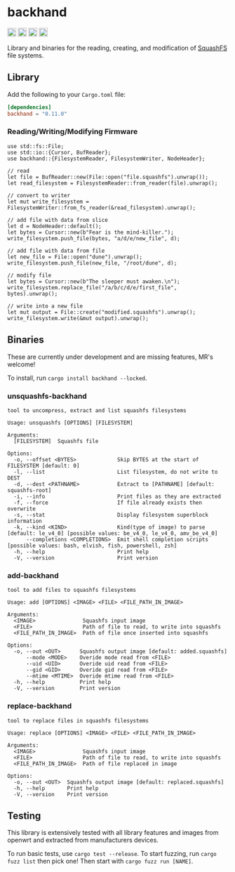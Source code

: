 backhand
===============================

[<img alt="github" src="https://img.shields.io/badge/github-wcampbell0x2a/backhand-8da0cb?style=for-the-badge&labelColor=555555&logo=github" height="20">](https://github.com/wcampbell0x2a/backhand)
[<img alt="crates.io" src="https://img.shields.io/crates/v/backhand.svg?style=for-the-badge&color=fc8d62&logo=rust" height="20">](https://crates.io/crates/backhand)
[<img alt="docs.rs" src="https://img.shields.io/badge/docs.rs-backhand-66c2a5?style=for-the-badge&labelColor=555555&logo=docs.rs" height="20">](https://docs.rs/backhand)
[<img alt="build status" src="https://img.shields.io/github/actions/workflow/status/wcampbell0x2a/backhand/main.yml?branch=master&style=for-the-badge" height="20">](https://github.com/wcampbell0x2a/backhand/actions?query=branch%3Amaster)

Library and binaries for the reading, creating, and modification
of [SquashFS](https://en.wikipedia.org/wiki/SquashFS) file systems.

## Library
Add the following to your `Cargo.toml` file:
```toml
[dependencies]
backhand = "0.11.0"
```
### Reading/Writing/Modifying Firmware
```rust,no_run
use std::fs::File;
use std::io::{Cursor, BufReader};
use backhand::{FilesystemReader, FilesystemWriter, NodeHeader};

// read
let file = BufReader::new(File::open("file.squashfs").unwrap());
let read_filesystem = FilesystemReader::from_reader(file).unwrap();

// convert to writer
let mut write_filesystem = FilesystemWriter::from_fs_reader(&read_filesystem).unwrap();

// add file with data from slice
let d = NodeHeader::default();
let bytes = Cursor::new(b"Fear is the mind-killer.");
write_filesystem.push_file(bytes, "a/d/e/new_file", d);

// add file with data from file
let new_file = File::open("dune").unwrap();
write_filesystem.push_file(new_file, "/root/dune", d);

// modify file
let bytes = Cursor::new(b"The sleeper must awaken.\n");
write_filesystem.replace_file("/a/b/c/d/e/first_file", bytes).unwrap();

// write into a new file
let mut output = File::create("modified.squashfs").unwrap();
write_filesystem.write(&mut output).unwrap();
```

## Binaries
These are currently under development and are missing features, MR's welcome!

To install, run `cargo install backhand --locked`.

### unsquashfs-backhand
```no_test
tool to uncompress, extract and list squashfs filesystems

Usage: unsquashfs [OPTIONS] [FILESYSTEM]

Arguments:
  [FILESYSTEM]  Squashfs file

Options:
  -o, --offset <BYTES>             Skip BYTES at the start of FILESYSTEM [default: 0]
  -l, --list                       List filesystem, do not write to DEST
  -d, --dest <PATHNAME>            Extract to [PATHNAME] [default: squashfs-root]
  -i, --info                       Print files as they are extracted
  -f, --force                      If file already exists then overwrite
  -s, --stat                       Display filesystem superblock information
  -k, --kind <KIND>                Kind(type of image) to parse [default: le_v4_0] [possible values: be_v4_0, le_v4_0, amv_be_v4_0]
      --completions <COMPLETIONS>  Emit shell completion scripts [possible values: bash, elvish, fish, powershell, zsh]
  -h, --help                       Print help
  -V, --version                    Print version
```

### add-backhand
```no_test
tool to add files to squashfs filesystems

Usage: add [OPTIONS] <IMAGE> <FILE> <FILE_PATH_IN_IMAGE>

Arguments:
  <IMAGE>               Squashfs input image
  <FILE>                Path of file to read, to write into squashfs
  <FILE_PATH_IN_IMAGE>  Path of file once inserted into squashfs

Options:
  -o, --out <OUT>      Squashfs output image [default: added.squashfs]
      --mode <MODE>    Overide mode read from <FILE>
      --uid <UID>      Overide uid read from <FILE>
      --gid <GID>      Overide gid read from <FILE>
      --mtime <MTIME>  Overide mtime read from <FILE>
  -h, --help           Print help
  -V, --version        Print version
```

### replace-backhand
```no_test
tool to replace files in squashfs filesystems

Usage: replace [OPTIONS] <IMAGE> <FILE> <FILE_PATH_IN_IMAGE>

Arguments:
  <IMAGE>               Squashfs input image
  <FILE>                Path of file to read, to write into squashfs
  <FILE_PATH_IN_IMAGE>  Path of file replaced in image

Options:
  -o, --out <OUT>  Squashfs output image [default: replaced.squashfs]
  -h, --help       Print help
  -V, --version    Print version
```

## Testing
This library is extensively tested with all library features and images from openwrt and extracted from manufacturers devices.

To run basic tests, use `cargo test --release`.
To start fuzzing, run `cargo fuzz list` then pick one! Then start with `cargo fuzz run [NAME]`.
